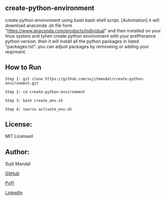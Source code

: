 ## create-python-environment
create python environment using bash bash shell script. [Automation] it will download anaconda .sh file form "https://www.anaconda.com/products/individual" and then installed on your linux system and tyhen create python environment with your preffrerance python version. then it will install all the python packages in listed "packages.txt". you can adjust packages by removeing or adding your reqirment.

## How to Run
```
Step 1: git clone https://github.com/sujitmandal/create-python-environment.git

Step 2: cd create-python-environment

Step 3: bash create_env.sh

Step 4: source activate_env.sh
```

## License:
MIT Licensed

## Author:
Sujit Mandal

[GitHub](https://github.com/sujitmandal)

[PyPi](https://pypi.org/user/sujitmandal/)

[LinkedIn](https://www.linkedin.com/in/sujit-mandal-91215013a/)